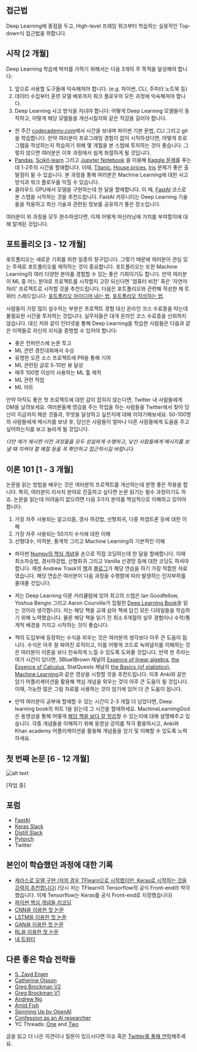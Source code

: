 ## 접근법
Deep Learning에 중점을 두고, High-level 프레임 워크부터 학습하는 실용적인 Top-down식 접근법을 취합니다.

## 시작 [2 개월]

Deep Learning 학습에 박차를 가하기 위해서는 다음 3개의 주 목적을 달성해야 합니다:
1) 앞으로 사용할 도구들에 익숙해져야 합니다. (e.g. 파이썬, CLI, 주피터 노트북 등)
2) 데이터 수집부터 훈련 모델 배포까지 워크 플로우의 모든 과정에 익숙해져야 합니다.
3) Deep Learning 사고 방식을 지녀야 합니다: 어떻게 Deep Learning 모델들이 동작하고, 어떻게 해당 모델들을 개선시킬지와 같은 직감을 길러야 합니다.

- 한 주간 [codecademy.com](https://www.codecademy.com/)에서 시간을 보내며 파이썬 기본 문법, CLI 그리고 git을 학습합니다. 만약 여러분이 프로그래밍 경험이 없이 시작하셨다면, 어떻게 프로그램을 작성하는지 학습하기 위해 몇 개월을 본 스텝에 투자하는 것이 좋습니다. 그렇지 않으면 여러분은 이후 과정에서 쉽게 좌절하게 될 것입니다.
- [Pandas](https://www.youtube.com/watch?v=yzIMircGU5I&list=PL5-da3qGB5ICCsgW1MxlZ0Hq8LL5U3u9y), [Scikit-learn](http://scikit-learn.org/stable/) 그리고 [Jupyter Notebook](https://www.youtube.com/watch?v=HW29067qVWk&t=375s) 을 이용해 [Kaggle 문제](https://www.kaggle.com/competitions?sortBy=grouped&group=general&page=1&pageSize=20&category=gettingStarted)를 푸는데 1-2주의 시간을 할애합니다. 이때, [Titanic](https://www.kaggle.com/c/titanic), [House prices](https://www.kaggle.com/c/house-prices-advanced-regression-techniques), [Iris](https://www.kaggle.com/uciml/iris) 문제가 좋은 출발점이 될 수 있습니다. 본 과정을 통해 여러분은 Machine Learning에 대한 사고 방식과 워크 플로우를 익힐 수 있습니다.
- 클라우드 GPU에서 모델을 구현하는데 한 달을 할애합니다. 이 때, [FastAI](http://course.fast.ai/) 코스로 본 스텝을 시작하는 것을 추천드립니다. FastAI 커뮤니티는 Deep Learning 기술들을 적용하고 최신 기술과 관련된 정보를 공유하기 좋은 장소입니다.

여러분이 위 과정을 모두 완수하셨다면, 이제 어떻게 머신러닝에 가치를 부여할지에 대해 알게된 것입니다.


## 포트폴리오 [3 - 12 개월]

포트폴리오는 새로운 기회를 위한 일종의 창구입니다. 그렇기 때문에 여러분이 관심 있는 주제로 포트폴리오를 제작하는 것이 중요합니다. 포트폴리오는 또한 Machine Learning의 여러 다양한 분야를 경험할 수 있는 좋은 기회이기도 합니다. 만약 여러분이 ML 중 어느 분야로 프로젝트를 시작할지 고민 되신다면 '컴퓨터 비전' 혹은 '자연어 처리' 프로젝트로 시작할 것을 추천드립니다. 다음은 포트폴리오와 관련해 작성한 제 트위터 스레드입니다: [포트폴리오 아이디어 내는 법](https://twitter.com/EmilWallner/status/1184723538810413056), [포트폴리오 작성하는 법](https://twitter.com/EmilWallner/status/1162289417140264960).

사람들이 가장 많이 실수하는 부분은 프로젝트 경험 대신 온라인 코스 수료증을 따는데 불필요한 시간을 투자하는 것입니다. 실무자들은 대개 온라인 코스 수료증을 신뢰하지 않습니다. 대신 저와 같이 인터넷을 통해 Deep Learning을 학습한 사람들은 다음과 같은 이력들로 자신의 지식을 증명할 수 있어야 합니다:

- 좋은 컨퍼런스에 논문 투고
- ML 관련 경진대회에서 수상
- 유명한 오픈 소스 프로젝트에 PR을 통해 기여
- ML 관련된 글로 5-10만 뷰 달성
- 매주 100명 이상이 사용하는 ML 툴 제작
- ML 관련 직업
- ML 아트

만약 아직도 좋은 첫 프로젝트에 대한 감이 잡히지 않는다면, Twitter 내 사람들에게 DM을 날려보세요. 여러분들께 영감을 주는 작업을 하는 사람들을 Twitter에서 찾아 당신이 지금까지 해온 것들과, 무엇을 달성하고 싶은지에 대해 이야기해보세요. 50-100명의 사람들에게 메시지를 보낸 후, 당신은 사람들이 얼마나 다른 사람들에게 도움을 주고 싶어하는지를 보고 놀라게 될 것입니다. 

*다만 제가 제시한 이전 과정들을 모두 성실하게 수행하고, 낯선 사람들에게 메시지를 보낼 때 지켜야 할 예절 등을 꼭 확인하고 접근하시길 바랍니다.*

## 이론 101 [1 - 3 개월]

논문을 읽는 방법을 배우는 것은 여러분의 프로젝트를 개선하는데 분명 좋은 작용을 합니다. 특히, 여러분이 리서치 분야로 진출하고 싶다면 논문 읽기는 필수 과정이기도 하죠. 논문을 읽는데 어려움이 없으려면 다음 3가지 분야를 핵심적으로 이해하고 있어야 합니다:

1) 가장 자주 사용되는 알고리즘, 경사 하강법, 선형회귀, 다중 퍼셉트론 등에 대한 이해
2) 가장 자주 사용되는 50가지 수식에 대한 이해
3) 선형대수, 미적분, 통계학 그리고 Machine Learning의 기본적인 이해

- 파이썬 [Numpy의 핵심 개념](https://github.com/emilwallner/Deep-Learning-From-Scratch)을 손으로 직접 코딩하는데 한 달을 할애합니다. 이때 최소자승법, 경사하강법, 선형회귀 그리고 Vanilla 신경망 등에 대한 코딩도 하셔야 합니다. 제겐 Andrew Trask의 [책](https://www.manning.com/books/grokking-deep-learning)과 [블로그](https://iamtrask.github.io/)가 해당 연습을 하기 가장 적합한 자료였습니다. 해당 연습은 여러분이 다음 과정을 수행함에 따라 발생하는 인지부하를 줄여줄 것입니다.
- 저는 Deep Learning 이론 커리큘럼에 있어 최고의 스텝은 Ian Goodfellow, Yoshua Bengio 그리고 Aaron Courville가 집필한 [Deep Learning Book](http://www.deeplearningbook.org/)을 읽는 것이라 생각합니다. 저는 해당 책을 교재 삼아 책에 담긴 모든 디테일들을 학습하기 위해 노력했습니다. 물론 해당 책을 읽기 전 최소 6개월의 실무 경험이나 수학/통계적 배경을 가지고 시작하는 것이 좋습니다.
- 책의 도입부에 등장하는 수식을 외우는 것은 여러분의 생각보다 아주 큰 도움이 됩니다. 수식은 아주 잘 짜여진 로직이고, 이를 어떻게 코드로 녹여낼지를 이해하는 것은 여러분이 이론을 보다 친숙하게 느낄 수 있도록 도와줄 것입니다. 만약 한 주라는 여가 시간이 있다면, 3Blue1Brown 채널의 [Essence of linear algebra](https://www.youtube.com/watch?v=fNk_zzaMoSs&list=PLZHQObOWTQDPD3MizzM2xVFitgF8hE_ab), [the Essence of Calculus](https://www.youtube.com/watch?v=WUvTyaaNkzM&list=PLZHQObOWTQDMsr9K-rj53DwVRMYO3t5Yr), StatQuests 채널의 [the Basics (of statistics)](https://www.youtube.com/watch?v=qBigTkBLU6g&list=PLblh5JKOoLUK0FLuzwntyYI10UQFUhsY9), [Machine Learning](https://www.youtube.com/watch?v=Gv9_4yMHFhI&list=PLblh5JKOoLUICTaGLRoHQDuF_7q2GfuJF)과 같은 영상을 시청할 것을 추천드립니다. 이후 Anki와 같은 암기 어플리케이션을 활용해 핵심 개념을 외우는 것이 아주 큰 도움이 될 것입니다. 이때, 가능한 많은 그림 자료를 사용하는 것이 암기에 있어 더 큰 도움이 됩니다.

- 만약 여러분이 공부에 할애할 수 있는 시간이 2-3 개월 더 남았다면, Deep learning book의 파트 1을 읽는데 그 시간을 할애하세요. MachineLearningGod은 동영상을 통해 어떻게 [해당 책을 보다 잘 학습](https://www.youtube.com/watch?v=bzp5bQY7XmE&list=PLh6SAYydrIpc8uCGc_KxjLSDRV6tfT10u&index=2)할 수 있는지에 대해 설명해주고 있습니다. 각종 개념들을 이해하기 위해 동영상 강의를 적극 활용하시고, Anki와 Khan academy 어플리케이션을 활용해 개념들을 암기 및 이해할 수 있도록 노력하세요.

## 첫 번째 논문 [6 - 12 개월]

![alt text](https://i.imgur.com/SMSyuhV.jpg)

[작업 중]



## 포럼
- [FastAI](http://forums.fast.ai/)
- [Keras Slack](https://keras-slack-autojoin.herokuapp.com/)
- [Distill Slack](https://join.slack.com/t/distillpub/shared_invite/enQtMzg1NzU3MzEzMTg3LWJkNmQ4Y2JlNjJkNDlhYTU2ZmQxMGFkM2NiMTI2NGVjNzJkOTdjNTFiOGZmNDBjNTEzZGUwM2U0Mzg4NDAyN2E)
- [Pytorch](https://discuss.pytorch.org/)
- Twitter


## 본인이 학습했던 과정에 대한 기록
- [케라스로 모델 구현 (저의 경우 TFlearn으로 시작했지만, Keras로 시작하는 것을 강력히 추천합니다)](https://blog.floydhub.com/my-first-weekend-of-deep-learning/)
(당시 저는 TFlearn이 Tensorflow의 공식 Front-end라 착각했습니다. 이제 Tensorflow는 Keras를 공식 Front-end로 지정했습니다)
- [파이썬 핵심 개념들 리코딩](https://blog.floydhub.com/coding-the-history-of-deep-learning/)
- [CNN을 이용한 첫 논문](https://blog.floydhub.com/colorizing-b&w-photos-with-neural-networks/)
- [LSTM을 이용한 첫 논문](https://blog.floydhub.com/turning-design-mockups-into-code-with-deep-learning/)
- [GAN을 이용한 첫 논문](http://www.aiartonline.com/design/emil-wallner/)
- [RL을 이용한 첫 논문](https://github.com/corewarai/open_project)
- [내 트위터](https://twitter.com/EmilWallner)

## 다른 좋은 학습 전략들
- [S. Zayd Enam](http://ai.stanford.edu/~zayd/why-is-machine-learning-hard.html)
- [Catherine Olsson](https://80000hours.org/articles/ml-engineering-career-transition-guide/)
- [Greg Brockman V2](https://blog.gregbrockman.com/how-i-became-a-machine-learning-practitioner)
- [Greg Brockman V1](https://www.quora.com/What-are-the-best-ways-to-pick-up-Deep-Learning-skills-as-an-engineer)
- [Andrew Ng](https://www.youtube.com/watch?v=F1ka6a13S9I)
- [Amid Fish](http://amid.fish/reproducing-deep-rl)
- [Spinning Up by OpenAI](https://spinningup.openai.com/en/latest/spinningup/spinningup.html)
- [Confession as an AI researcher](https://www.reddit.com/r/MachineLearning/comments/73n9pm/d_confession_as_an_ai_researcher_seeking_advice/)
- YC Threads: [One](https://news.ycombinator.com/item?id=20765553) and [Two](https://news.ycombinator.com/item?id=18421422)

글을 읽고 더 나은 의견이나 질문이 있으시다면 이슈 혹은 [Twitter를 통해 연락](https://twitter.com/EmilWallner)해주세요.